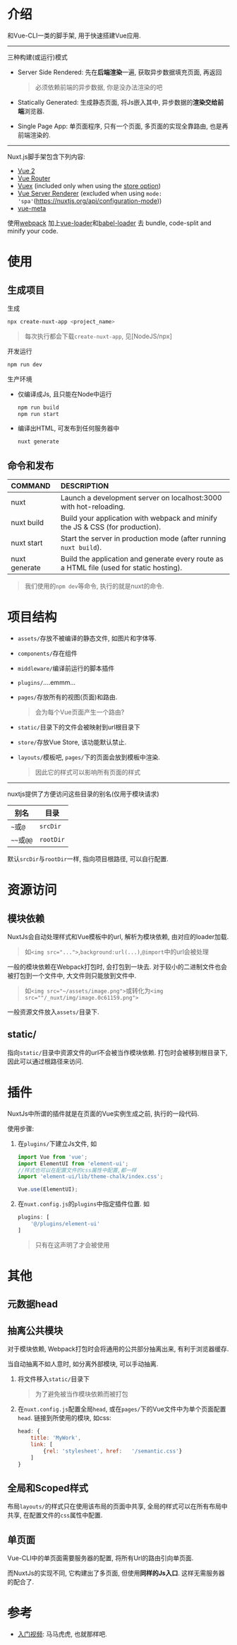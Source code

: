 # 介绍

和Vue-CLI一类的脚手架, 用于快速搭建Vue应用.

--------

三种构建(或运行)模式

* Server Side Rendered: 先在**后端渲染**一遍, 获取异步数据填充页面, 再返回

  > 必须依赖前端的异步数据, 你是没办法渲染的吧

* Statically Generated: 生成静态页面, 将Js嵌入其中, 异步数据的**渲染交给前端**浏览器.

* Single Page App: 单页面程序, 只有一个页面, 多页面的实现全靠路由, 也是再前端渲染的.

-------

Nuxt.js脚手架包含下列内容:

- [Vue 2](https://vuejs.org/)
- [Vue Router](https://router.vuejs.org/en/)
- [Vuex](https://vuex.vuejs.org/en/) (included only when using the [store option](https://nuxtjs.org/guide/vuex-store))
- [Vue Server Renderer](https://ssr.vuejs.org/en/) (excluded when using `mode: 'spa'`(https://nuxtjs.org/api/configuration-mode))
- [vue-meta](https://github.com/nuxt/vue-meta)

使用[webpack](https://github.com/webpack/webpack) 加上[vue-loader](https://github.com/vuejs/vue-loader)和[babel-loader](https://github.com/babel/babel-loader) 去 bundle, code-split and minify your code.

# 使用

## 生成项目

生成

```bash
npx create-nuxt-app <project_name>
```

> 每次执行都会下载`create-nuxt-app`, 见[NodeJS/npx]

开发运行

```bash
npm run dev
```

生产环境

* 仅编译成Js, 且只能在Node中运行

  ```bash
  npm run build
  npm run start
  ```

* 编译出HTML, 可发布到任何服务器中

  ```bash
  nuxt generate
  ```

## 命令和发布

| COMMAND       | DESCRIPTION                                                  |
| :------------ | :----------------------------------------------------------- |
| nuxt          | Launch a development server on localhost:3000 with hot-reloading. |
| nuxt build    | Build your application with webpack and minify the JS & CSS (for production). |
| nuxt start    | Start the server in production mode (after running `nuxt build`). |
| nuxt generate | Build the application and generate every route as a HTML file (used for static hosting). |

> 我们使用的`npm dev`等命令, 执行的就是nuxt的命令.



# 项目结构

* `assets/`存放不被编译的静态文件, 如图片和字体等.

* `components/`存在组件

* `middleware/`编译前运行的脚本插件

* `plugins/`....emmm...

* `pages/`存放所有的视图(页面)和路由. 

  > 会为每个Vue页面产生一个路由?

* `static/`目录下的文件会被映射到url根目录下

* `store/`存放Vue Store, 该功能默认禁止.

* `layouts/`模板吧, `pages/`下的页面会放到模板中渲染.

  > 因此它的样式可以影响所有页面的样式

----------

nuxtjs提供了方便访问这些目录的别名(仅用于模块请求)

别名|目录
----|-----
`~`或`@`|`srcDir`
`~~`或`@@`|`rootDir`

默认`srcDir`与`rootDir`一样, 指向项目根路径, 可以自行配置.

# 资源访问

## 模块依赖

NuxtJs会自动处理样式和Vue模板中的url, 解析为模块依赖, 由对应的loader加载.

> 如`<img src="...">`,`background:url(...)`,`@import`中的url会被处理

一般的模块依赖在Webpack打包时, 会打包到一块去. 对于较小的二进制文件也会被打包到一个文件中, 大文件则只能放到文件中.

> 如`<img src="~/assets/image.png">`或转化为`<img src=""/_nuxt/img/image.0c61159.png">`

一般资源文件放入`assets/`目录下.

## static/

指向`static/`目录中资源文件的url不会被当作模块依赖. 打包时会被移到根目录下, 因此可以通过根路径来访问.

# 插件

NuxtJs中所谓的插件就是在页面的Vue实例生成之前, 执行的一段代码.

使用步骤:

1. 在`plugins/`下建立Js文件, 如

   ```javascript
   import Vue from 'vue';
   import ElementUI from 'element-ui';
   //样式也可以在配置文件的css属性中配置,都一样
   import 'element-ui/lib/theme-chalk/index.css';
   
   Vue.use(ElementUI);
   ```

2. 在`nuxt.config.js`的`plugins`中指定插件位置. 如

   ```JavaScript
   plugins: [
       '@/plugins/element-ui'
   ]
   ```

   > 只有在这声明了才会被使用

# 其他

## 元数据head

## 抽离公共模块

对于模块依赖, Webpack打包时会将通用的公共部分抽离出来, 有利于浏览器缓存.

当自动抽离不如人意时,  如分离外部模块, 可以手动抽离.

1. 将文件移入`static/`目录下

   > 为了避免被当作模块依赖而被打包

2. 在`nuxt.config.js`配置全局`head`, 或在`pages/`下的Vue文件中为单个页面配置`head`. 链接到所使用的模块, 如css:

   ```javascript
   head: {
       title: 'MyWork',
       link: [
           {rel: 'stylesheet', href:   '/semantic.css'}
       ]
   }
   ```

## 全局和Scoped样式

布局`layouts/`的样式只在使用该布局的页面中共享, 全局的样式可以在所有布局中共享, 在配置文件的`css`属性中配置.

## 单页面

Vue-CLI中的单页面需要服务器的配置, 将所有Url的路由引向单页面.

而NuxtJs的实现不同, 它构建出了多页面, 但使用**同样的Js入口**. 这样无需服务器的配合了.

# 参考

* [入门视频](https://vueschool.io/courses/nuxtjs-fundamentals): 马马虎虎, 也就那样吧.

